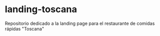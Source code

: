 # landing-toscana
Repositorio dedicado a la landing page para el restaurante de comidas rápidas "Toscana" 
